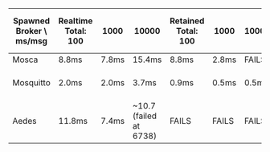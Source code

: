 
Spawned Broker \ ms/msg |Realtime Total: 100    |1000   |10000                  |Retained Total: 100    |1000   |10000  |Echo Roundtrip Total (10000)   | Send#1->Recv#1 (10000)    |
------------------------|-----------------------|-------|-----------------------|-----------------------|-------|-------|-------------------------------|---------------------------|
Mosca                   |8.8ms                  |7.8ms  |15.4ms                 |8.8ms                  |2.8ms  |FAILS  |20.5ms                         |                           |
Mosquitto               |2.0ms                  |2.0ms  |3.7ms                  |0.9ms                  |0.5ms  |0.5ms  |~200ms (before termination)    |                           |
Aedes                   |11.8ms                 |7.4ms  |~10.7 (failed at 6738) |FAILS                  |FAILS  |FAILS  |~10.8 (failed at 5549)         |                           |
